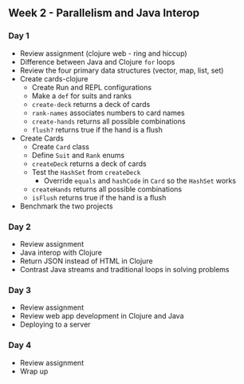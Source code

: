 ## Week 2 - Parallelism and Java Interop

### Day 1

* Review assignment (clojure web - ring and hiccup)
* Difference between Java and Clojure `for` loops
* Review the four primary data structures (vector, map, list, set)
* Create cards-clojure
  * Create Run and REPL configurations
  * Make a `def` for suits and ranks
  * `create-deck` returns a deck of cards
  * `rank-names` associates numbers to card names
  * `create-hands` returns all possible combinations
  * `flush?` returns true if the hand is a flush
* Create Cards
  * Create `Card` class
  * Define `Suit` and `Rank` enums
  * `createDeck` returns a deck of cards
  * Test the `HashSet` from `createDeck`
    * Override `equals` and `hashCode` in `Card` so the `HashSet` works
  * `createHands` returns all possible combinations
  * `isFlush` returns true if the hand is a flush
* Benchmark the two projects

### Day 2

* Review assignment
* Java interop with Clojure
* Return JSON instead of HTML in Clojure
* Contrast Java streams and traditional loops in solving problems

### Day 3

* Review assignment
* Review web app development in Clojure and Java
* Deploying to a server

### Day 4

* Review assignment
* Wrap up

